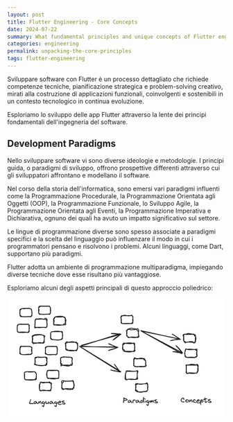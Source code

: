```yaml
---
layout: post
title: Flutter Engineering - Core Concepts
date: 2024-07-22
summary: What fundamental principles and unique concepts of Flutter engineering can you learn to develop successful software applications?
categories: engineering
permalink: unpacking-the-core-principles
tags: flutter-engineering
---
```


Sviluppare software con Flutter è un processo dettagliato che richiede competenze tecniche, pianificazione strategica e problem-solving creativo, mirati alla costruzione di applicazioni funzionali, coinvolgenti e sostenibili in un contesto tecnologico in continua evoluzione.

Esploriamo lo sviluppo delle app Flutter attraverso la lente dei principi fondamentali dell'ingegneria del software.

## Development Paradigms

Nello sviluppare software vi sono diverse ideologie e metodologie. I principi guida, o paradigmi di sviluppo,  offrono prospettive differenti attraverso cui gli sviluppatori affrontano e modellano il software.

Nel corso della storia dell'informatica, sono emersi vari paradigmi influenti come la Programmazione Procedurale, la Programmazione Orientata agli Oggetti (OOP), la Programmazione Funzionale, lo Sviluppo Agile, la Programmazione Orientata agli Eventi, la Programmazione Imperativa e Dichiarativa, ognuno dei quali ha avuto un impatto significativo sul settore.

Le lingue di programmazione diverse sono spesso associate a paradigmi specifici e la scelta del linguaggio può influenzare il modo in cui i programmatori pensano e risolvono i problemi. Alcuni linguaggi, come Dart, supportano più paradigmi.

Flutter adotta un ambiente di programmazione multiparadigma, impiegando diverse tecniche dove esse risultano più vantaggiose.

Esploriamo alcuni degli aspetti principali di questo approccio poliedrico:

![Development Paradigms and Concepts](/images/2024-07-22/languages-paradigms-concepts.png)

